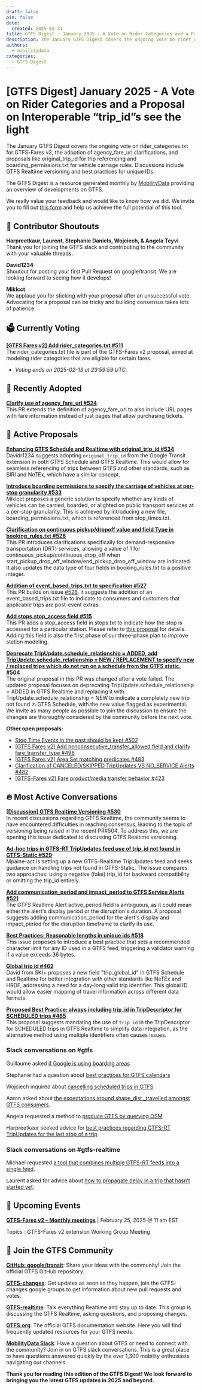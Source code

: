 ```yaml
---
draft: false
pin: false
date:
  created: 2025-01-31
title: GTFS Digest - January 2025 - A Vote on Rider Categories and a Proposal on Interoperable tripid see the light
description: The January GTFS Digest covers the ongoing vote on rider_categories.txt for GTFS-Fares v2, the adoption of agency_fare_url clarifications, and proposals like original_trip_id for trip referencing and boarding_permissions.txt for vehicle carriage rules. Discussions include GTFS Realtime versioning and best practices for unique IDs.
authors: 
  - mobilitydata
categories:
  - GTFS Digest
---
```


# [GTFS Digest] January 2025 - A Vote on Rider Categories and a Proposal on Interoperable “trip_id”s see the light

The January GTFS Digest covers the ongoing vote on rider_categories.txt for GTFS-Fares v2, the adoption of agency_fare_url clarifications, and proposals like original_trip_id for trip referencing and boarding_permissions.txt for vehicle carriage rules. Discussions include GTFS Realtime versioning and best practices for unique IDs.

<!-- more -->

The GTFS Digest is a resource generated monthly by [MobilityData](https://mobilitydata.org/) providing an overview of developments on GTFS. 

We really value your feedback and would like to know how we did. We invite you to fill out [this form](https://forms.gle/GGefktvemnJD5Q9g8) and help us achieve the full potential of this tool. 


## 🏅 Contributor Shoutouts

**Harpreetkaur, Laurent, Stephanie Daniels, Wojciech, & Angela Teyvi**   
Thank you for joining the GTFS slack and contributing to the community with your valuable threads. 

**David1234**  
Shoutout for posting your first Pull Request on google/transit. We are looking forward to seeing how it develops! 

**Miklcct**  
We applaud you for sticking with your proposal after an unsuccessful vote. Advocating for a proposal can be tricky and building consensus takes lots of patience. 

## 🗳️ Currently Voting

[**[GTFS Fares v2] Add rider_categories.txt #511**](https://github.com/google/transit/pull/511)  
The rider_categories.txt file is part of the GTFS-Fares v2 proposal, aimed at modeling rider categories that are eligible for certain fares.

* *Voting ends on 2025-02-13 at 23:59:59 UTC.*

## 🚀 Recently Adopted

[**Clarify use of agency_fare_url #524**](https://github.com/google/transit/pull/524)  
This PR extends the definition of agency_fare_url to also include URL pages with fare information instead of just pages that allow purchasing tickets.

## 📂 Active Proposals

[**Enhancing GTFS Schedule and Realtime with original_trip_id #534**](https://github.com/google/transit/pull/534)  
Davidr1234 suggests adopting `original_trip_id` from the Google Transit extension in both GTFS Schedule and GTFS Realtime. This would allow for seamless referencing of trips between GTFS and other standards, such as SIRI and NeTEx, which have a similar concept.

[**Introduce boarding permissions to specify the carriage of vehicles at per-stop granularity #533**](https://github.com/google/transit/pull/533)  
Miklcct proposes a generic solution to specify whether any kinds of vehicles can be carried, boarded, or alighted on public transport services at a per-stop granularity. This is achieved by introducing a new file, boarding_permissions.txt, which is referenced from stop_times.txt.

[**Clarification on continuous pickup/dropoff value and field Type in booking_rules.txt #528**](https://github.com/google/transit/pull/528)  
This PR introduces clarifications specifically for demand-responsive transportation (DRT) services, allowing a value of 1 for continuous_pickup/continuous_drop_off when start_pickup_drop_off_window/end_pickup_drop_off_window are indicated. It also updates the data type of four fields in booking_rules.txt to a positive integer.

[**Addition of event_based_trips.txt to specification #527**](https://github.com/google/transit/pull/527)  
This PR builds on issue [#526](https://github.com/google/transit/issues/526), it suggests the addition of an event_based_trips.txt file to indicate to consumers and customers that applicable trips are post-event extras.

[**Add stops.stop_access field #515**](https://github.com/google/transit/pull/515)  
This PR adds a stop_access field in stops.txt to indicate how the stop is accessed for a particular station. Please refer to [this proposal](https://docs.google.com/document/d/1huTq9I6Bs38ZGtcG-7Cpns0kT1njV3PoUCjnjEE0Y1E/edit?tab=t.0#heading=h.4jjq7xol2izb) for details. Adding this field is also the first phase of our three-phase plan to improve station modeling.

[**Deprecate TripUpdate.schedule_relationship = ADDED, add TripUpdate.schedule_relationship = NEW / REPLACEMENT to specify new / replaced trips which do not run on a schedule from the GTFS static. #504**](https://github.com/google/transit/pull/504)  
The original proposal in this PR was changed after a vote failed. The updated proposal focuses on deprecating TripUpdate.schedule_relationship = ADDED in GTFS Realtime and replacing it with TripUpdate.schedule_relationship = NEW to indicate a completely new trip not found in GTFS Schedule, with the new value flagged as experimental. We invite as many people as possible to join the discussion to ensure the changes are thoroughly considered by the community before the next vote.

**Other open proposals:**

* [Stop Time Events in the past should be kept #502](https://github.com/google/transit/pull/502)  
* [[GTFS Fares v2] Add nonconsecutive_transfer_allowed field and clarify fare_transfer_type #498](https://github.com/google/transit/pull/498)  
* [[GTFS Fares v2] Area Set matching predicates #483](https://github.com/google/transit/pull/483)  
* [Clarification of CANCELED/SKIPPED TripUpdates VS NO_SERVICE Alerts #482](https://github.com/google/transit/pull/482)  
* [[GTFS-Fares v2] Fare product/media transfer behavior #423](https://github.com/google/transit/pull/423) 

## 🔥 Most Active Conversations

[**[Discussion] GTFS Realtime Versioning #530**](https://github.com/google/transit/issues/530)  
In recent discussions regarding GTFS Realtime, the community seems to have encountered difficulties in reaching consensus, leading to the topic of versioning being raised in the recent PR#504. To address this, we are opening this issue dedicated to discussing GTFS Realtime versioning.

[**Ad-hoc trips in GTFS-RT TripUpdates feed use of trip_id not found in GTFS-Static #529**](https://github.com/google/transit/issues/529)  
Mpaine-act is setting up a new GTFS-Realtime TripUpdates feed and seeks guidance on handling trips not found in GTFS-Static. The issue compares two approaches: using a negative (fake) trip_id for backward compatibility or omitting the trip_id entirely.

[**Add communication_period and impact_period to GTFS Service Alerts #521**](https://github.com/google/transit/issues/521)  
The GTFS Realtime Alert active_period field is ambiguous, as it could mean either the alert's display period or the disruption's duration. A proposal suggests adding communication_period for the alert's display and impact_period for the disruption timeframe to clarify its use.

[**Best Practices: Reasonable lengths in unique ids #518**](https://github.com/google/transit/issues/518)  
This issue proposes to introduce a best practice that sets a recommended character limit for any ID used in a GTFS feed, triggering a validator warning if a value exceeds 36 bytes.

[**Global trip id #462**](https://github.com/google/transit/issues/462)  
David from SKI+ proposes a new field "trip_global_id" in GTFS Schedule and Realtime for better integration with other standards like NeTEx and HRDF, addressing a need for a day-long valid trip identifier. This global ID would allow easier mapping of travel information across different data formats.

[**Proposed Best Practice: always including trip_id in TripDescriptor for SCHEDULED trips #465**](https://github.com/google/transit/issues/465)  
This proposal suggests mandating the use of `trip_id` in the TripDescriptor for SCHEDULED trips in GTFS Realtime to simplify data integration, as the alternative method using multiple identifiers often causes issues. 


### Slack conversations on #gtfs

Guillaume asked [if Google is using boarding areas](https://mobilitydata-io.slack.com/archives/C3FFFKX9C/p1736191393238099?thread_ts=1719341926.148069&cid=C3FFFKX9C)

Stephanie had a question about [best practices for GTFS calendars](https://mobilitydata-io.slack.com/archives/C3FFFKX9C/p1736198110045109)

Wojciech inquired about [cancelling scheduled trips in GTFS](https://mobilitydata-io.slack.com/archives/C3FFFKX9C/p1736511997339379)

Aaron asked about [the expectations around shape_dist _travelled amongst GTFS consumers](https://mobilitydata-io.slack.com/archives/C3FFFKX9C/p1736876535662269).

Angela requested a method to [produce GTFS by querying OSM](https://mobilitydata-io.slack.com/archives/C3FFFKX9C/p1737478885517559)

Harpreetkaur seeked advice for [best practices regarding GTFS-RT TripUpdates for the last stop of a trip](https://mobilitydata-io.slack.com/archives/C3FFFKX9C/p1737492251744489) 

### Slack conversations on #gtfs-realtime

Michael requested [a tool that combines multiple GTFS-RT feeds into a single feed](https://mobilitydata-io.slack.com/archives/C3D321CKB/p1737552364940779).

Laurent asked for advice about [how to propagate delay in a trip that hasn’t started yet](https://mobilitydata-io.slack.com/archives/C3D321CKB/p1737741170127629).

## 📅 Upcoming Events

[**GTFS-Fares v2 – Monthly meetings**](https://www.eventbrite.ca/e/specifications-discussions-gtfs-fares-v2-monthly-meetings-tickets-1230505989539?utm-campaign=social&utm-content=attendeeshare&utm-medium=discovery&utm-term=listing&utm-source=cp&aff=ebdsshcopyurl) | February 25, 2025 @ 11 am EST

Topics : GTFS-Fares v2 extension Working Group Meeting

## 💬 Join the GTFS Community

[**GitHub: google/transit**](https://github.com/google/transit): Share your ideas with the community! Join the official GTFS GitHub repository.

[**GTFS-changes**](https://groups.google.com/g/gtfs-changes): Get updates as soon as they happen, join the GTFS-changes google groups to get information about new pull requests and votes. 

[**GTFS-realtime**](https://groups.google.com/g/gtfs-realtime): Talk everything Realtime and stay up to date. This group is discussing the GTFS Realtime, asking questions, and proposing changes.

[**GTFS.org**](https://gtfs.org/): The official GTFS documentation website. Here you will find frequently updated resources for your GTFS needs. 

[**MobilityData Slack**](https://share.mobilitydata.org/slack): Have a question about GTFS or need to connect with the community? Join in on GTFS slack conversations. This is a great place to have questions answered quickly by the over 1,300 mobility enthusiasts navigating our channels. 

**Thank you for reading this edition of the GTFS Digest! We look forward to bringing you the latest GTFS updates in 2025 and beyond.** 